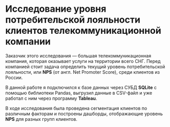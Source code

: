 # Исследование уровня потребительской лояльности клиентов телекоммуникационной компании
Заказчик этого исследования — большая телекоммуникационная компания, которая оказывает услуги на территории всего СНГ. Перед компанией стоит задача определить текущий уровень потребительской лояльности, или **NPS** (от англ. Net Promoter Score), среди клиентов из России. 

В данной работе я подключился к базе данных через СУБД **SQLite** с помощью библиотеки Pandas, выгрузил данные в CSV-файл и уже работал с ним через программу **Tableau**.

В ходе исследования была проведена сегментация клиентов по различным факторам и построены дашборды, отображающие уровень **NPS** для разных групп клиентов.
